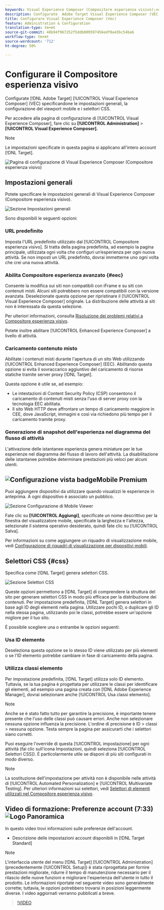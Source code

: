 ```yaml
---
keywords: Visual Experience Composer (Compositore esperienza visivo);vec;default url;Enhanced Experience Composer;eec;mixed content;experience snapshot;mobile viewport;css selettori
description: Configurate  Adobe Target Visual Experience Composer (VEC) specificandone le impostazioni generali, la configurazione del viewport mobile e i selettori CSS.
title: Configurare Visual Experience Composer (Vec)
feature: Administration & Configuration
translation-type: tm+mt
source-git-commit: 48b94f967252f5ddb009597456edf0a43bc54ba6
workflow-type: tm+mt
source-wordcount: '712'
ht-degree: 50%

---
```



# Configurare il Compositore esperienza visivo

Configurate [!DNL Adobe Target] [!UICONTROL Visual Experience Composer] (VEC) specificandone le impostazioni generali, la configurazione del viewport mobile e i selettori CSS.

Per accedere alla pagina di configurazione di [!UICONTROL Visual Experience Composer], fare clic su **[!UICONTROL Administration]** > **[!UICONTROL Visual Experience Composer].**

>[!NOTE]
>
>Le impostazioni specificate in questa pagina si applicano all&#39;intero account [!DNL Target].

![Pagina di configurazione di Visual Experience Composer (Compositore esperienza visivo)](/help/administrating-target/assets/vec.png)

## Impostazioni generali

Potete specificare le impostazioni generali di Visual Experience Composer (Compositore esperienza visivo).

![Sezione Impostazioni generali](/help/administrating-target/assets/general-settings.png)

Sono disponibili le seguenti opzioni:

### URL predefinito

Imposta l&#39;URL predefinito utilizzato dal [!UICONTROL Compositore esperienza visivo]. Si tratta della pagina predefinita, ad esempio la pagina principale, utilizzata ogni volta che configuri un’esperienza per ogni nuova attività. Se non imposti un URL predefinito, dovrai immetterne uno ogni volta che crei una nuova attività.

### Abilita Compositore esperienza avanzato {#eec}

Consente la modifica sui siti non compatibili con iFrame e su siti con contenuti misti. Alcuni siti potrebbero non essere compatibili con la versione avanzata. Deselezionate questa opzione per ripristinare il [!UICONTROL Visual Experience Composer] originale. La distribuzione delle attività ai siti non è interessata da questa selezione.

Per ulteriori informazioni, consulta [Risoluzione dei problemi relativi a Compositore esperienza visivo](/help/c-experiences/c-visual-experience-composer/r-troubleshoot-composer/troubleshoot-composer.md).

Potete inoltre abilitare [!UICONTROL Enhanced Experience Composer] a livello di attività.

### Caricamento contenuto misto

Abilitate i contenuti misti durante l&#39;apertura di un sito Web utilizzando [!UICONTROL Enhanced Experience Composer] (EEC). Abilitando questa opzione si evita il sovraccarico aggiuntivo del caricamento di risorse statiche tramite server proxy [!DNL Target].

Questa opzione è utile se, ad esempio:

* Le intestazioni di Content Security Policy (CSP) consentono il caricamento di contenuti misti senza l&#39;uso di server proxy con la tecnologia EEC abilitata.
* Il sito Web HTTP deve affrontare un tempo di caricamento maggiore in CEE, dove JavaScript, immagini e così via richiedono più tempo per il caricamento tramite proxy.

### Generazione di snapshot dell&#39;esperienza nel diagramma del flusso di attività

L&#39;attivazione delle istantanee esperienza genera miniature per le tue esperienze nel diagramma del flusso di lavoro dell&#39;attività. La disabilitazione delle istantanee potrebbe determinare prestazioni più veloci per alcuni utenti.

## ![Configurazione vista ](/help/assets/premium.png) badgeMobile Premium

Puoi aggiungere dispositivi da utilizzare quando visualizzi le esperienze in anteprima. A ogni dispositivo è associato un pubblico.

![Sezione Configurazione di Mobile Viewer](/help/administrating-target/assets/mobile-viewport-configuration.png)

Fate clic su **[!UICONTROL Aggiungi]**, specificate un nome descrittivo per la finestra del visualizzatore mobile, specificate la larghezza e l&#39;altezza, selezionate il sistema operativo desiderato, quindi fate clic su [!UICONTROL Salva].

Per informazioni su come aggiungere un riquadro di visualizzazione mobile, vedi [Configurazione di riquadri di visualizzazione per dispositivi mobili](/help/c-experiences/c-visual-experience-composer/mobile-viewports.md).

## Selettori CSS {#css}

Specifica come [!DNL Target] genera selettori CSS.

![Sezione Selettori CSS](/help/administrating-target/assets/css-selectors.png)

Queste opzioni permettono a [!DNL Target] di comprendere la struttura del sito per generare selettori CSS in modo più efficace per la distribuzione dei contenuti. Per impostazione predefinita, [!DNL Target] genera selettori in base agli ID degli elementi nella pagina. Utilizzare pochi ID, o duplicare gli ID nella stessa pagina, utilizzando poi le classi, potrebbe essere un&#39;opzione migliore per il tuo sito.

È possibile scegliere una o entrambe le opzioni seguenti:

### Usa ID elemento

Deseleziona questa opzione se lo stesso ID viene utilizzato per più elementi o se l&#39;ID elemento potrebbe cambiare in fase di caricamento della pagina.

### Utilizza classi elemento

Per impostazione predefinita, [!DNL Target] utilizza solo ID elemento. Tuttavia, se la tua pagina è progettata per utilizzare le classi per identificare gli elementi, ad esempio una pagina creata con [!DNL Adobe Experience Manager], dovrai selezionare anche [!UICONTROL Usa classi elemento].

>[!NOTE]
>
>Anche se è stato fatto tutto per garantire la precisione, è importante tenere presente che l&#39;uso delle classi può causare errori. Anche non selezionare nessuna opzione influenza la precisione. L&#39;ordine di precisione è ID > classi > nessuna opzione. Testa sempre la pagina per assicurarti che i selettori siano corretti.

Puoi eseguire l&#39;override di questa [!UICONTROL impostazione] per ogni attività (fai clic sull&#39;icona Impostazioni, quindi seleziona [!UICONTROL Selettori CSS]). È particolarmente utile se disponi di più siti configurati in modo diverso.

>[!NOTE]
>
>La sostituzione dell&#39;impostazione per attività non è disponibile nelle attività di [!UICONTROL  Automated Personalization] e [!UICONTROL Multivariate Testing].  Per ulteriori informazioni sui selettori, vedi [Selettori di elementi utilizzati nel Compositore esperienza visivo](/help/c-experiences/c-visual-experience-composer/vec-selectors.md).

## Video di formazione: Preferenze account (7:33) ![Logo Panoramica](/help/assets/overview.png)

In questo video trovi informazioni sulle preferenze dell&#39;account.

* Descrizione delle impostazioni account disponibili in [!DNL Target Standard]

>[!NOTE]
>
>L&#39;interfaccia utente del menu [!DNL Target] [!UICONTROL Administration] (precedentemente [!UICONTROL Setup]) è stata riprogettata per fornire prestazioni migliorate, ridurre il tempo di manutenzione necessario per il rilascio delle nuove funzioni e migliorare l&#39;esperienza dell&#39;utente in tutto il prodotto. Le informazioni riportate nel seguente video sono generalmente corrette; tuttavia, le opzioni potrebbero trovarsi in posizioni leggermente diverse. I video aggiornati verranno pubblicati a breve.

>[!VIDEO](https://video.tv.adobe.com/v/17379)
